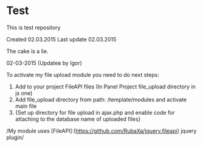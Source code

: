 # Test
This is test repository

Created 02.03.2015
Last update 02.03.2015

<spoiler>
The cake is a lie.
</spoiler>

02-03-2015 (Updateв  by Igor)

To activate my file upload module you need to do next steps:
1) Add to your project FileAPI files (In Panel Project file_upload directory in js one)
2) Add file_upload directory from path: /template/modules and activate main file
3) {Set up directory for file upload in ajax.php and enable code for attaching to the database name of uploaded files}

/My module uses [FileAPI]:(https://github.com/RubaXa/jquery.fileapi) jquery plugin/
